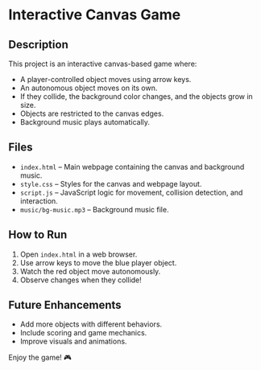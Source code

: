 # Interactive Canvas Game

## Description
This project is an interactive canvas-based game where:
- A player-controlled object moves using arrow keys.
- An autonomous object moves on its own.
- If they collide, the background color changes, and the objects grow in size.
- Objects are restricted to the canvas edges.
- Background music plays automatically.

## Files
- `index.html` – Main webpage containing the canvas and background music.
- `style.css` – Styles for the canvas and webpage layout.
- `script.js` – JavaScript logic for movement, collision detection, and interaction.
- `music/bg-music.mp3` – Background music file.

## How to Run
1. Open `index.html` in a web browser.
2. Use arrow keys to move the blue player object.
3. Watch the red object move autonomously.
4. Observe changes when they collide!

## Future Enhancements
- Add more objects with different behaviors.
- Include scoring and game mechanics.
- Improve visuals and animations.

Enjoy the game! 🎮

